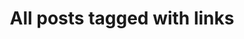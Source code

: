 ---
layout: tag
title: "All posts tagged with links"
permalink: /weblog/tags/links/
taxonomy: links
---
